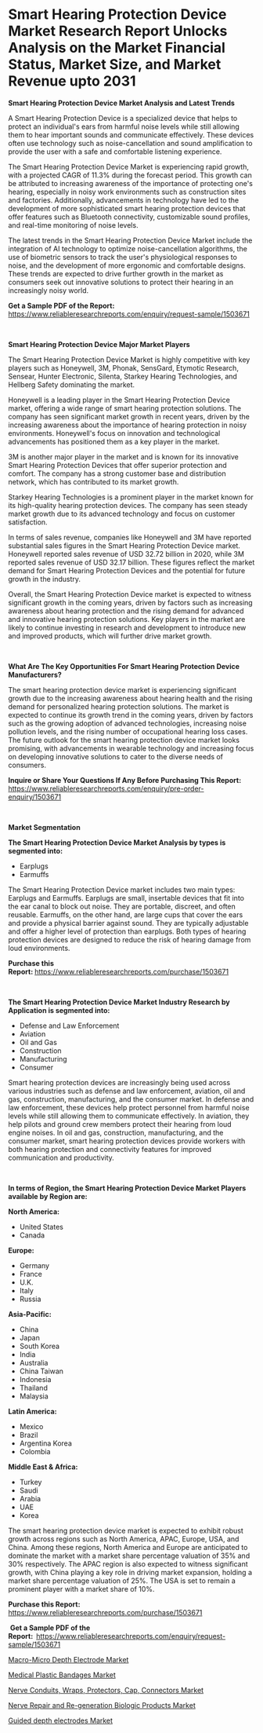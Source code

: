 <p><h1>Smart Hearing Protection Device Market Research Report Unlocks Analysis on the Market Financial Status, Market Size, and Market Revenue upto 2031</h1></p><p><strong>Smart Hearing Protection Device Market Analysis and Latest Trends</strong></p>
<p><p>A Smart Hearing Protection Device is a specialized device that helps to protect an individual's ears from harmful noise levels while still allowing them to hear important sounds and communicate effectively. These devices often use technology such as noise-cancellation and sound amplification to provide the user with a safe and comfortable listening experience.</p><p>The Smart Hearing Protection Device Market is experiencing rapid growth, with a projected CAGR of 11.3% during the forecast period. This growth can be attributed to increasing awareness of the importance of protecting one's hearing, especially in noisy work environments such as construction sites and factories. Additionally, advancements in technology have led to the development of more sophisticated smart hearing protection devices that offer features such as Bluetooth connectivity, customizable sound profiles, and real-time monitoring of noise levels.</p><p>The latest trends in the Smart Hearing Protection Device Market include the integration of AI technology to optimize noise-cancellation algorithms, the use of biometric sensors to track the user's physiological responses to noise, and the development of more ergonomic and comfortable designs. These trends are expected to drive further growth in the market as consumers seek out innovative solutions to protect their hearing in an increasingly noisy world.</p></p>
<p><strong>Get a Sample PDF of the Report:&nbsp;</strong> <a href="https://www.reliableresearchreports.com/enquiry/request-sample/1503671">https://www.reliableresearchreports.com/enquiry/request-sample/1503671</a></p>
<p>&nbsp;</p>
<p><strong>Smart Hearing Protection Device Major Market Players</strong></p>
<p><p>The Smart Hearing Protection Device Market is highly competitive with key players such as Honeywell, 3M, Phonak, SensGard, Etymotic Research, Sensear, Hunter Electronic, Silenta, Starkey Hearing Technologies, and Hellberg Safety dominating the market. </p><p>Honeywell is a leading player in the Smart Hearing Protection Device market, offering a wide range of smart hearing protection solutions. The company has seen significant market growth in recent years, driven by the increasing awareness about the importance of hearing protection in noisy environments. Honeywell's focus on innovation and technological advancements has positioned them as a key player in the market. </p><p>3M is another major player in the market and is known for its innovative Smart Hearing Protection Devices that offer superior protection and comfort. The company has a strong customer base and distribution network, which has contributed to its market growth. </p><p>Starkey Hearing Technologies is a prominent player in the market known for its high-quality hearing protection devices. The company has seen steady market growth due to its advanced technology and focus on customer satisfaction. </p><p>In terms of sales revenue, companies like Honeywell and 3M have reported substantial sales figures in the Smart Hearing Protection Device market. Honeywell reported sales revenue of USD 32.72 billion in 2020, while 3M reported sales revenue of USD 32.17 billion. These figures reflect the market demand for Smart Hearing Protection Devices and the potential for future growth in the industry. </p><p>Overall, the Smart Hearing Protection Device market is expected to witness significant growth in the coming years, driven by factors such as increasing awareness about hearing protection and the rising demand for advanced and innovative hearing protection solutions.	Key players in the market are likely to continue investing in research and development to introduce new and improved products, which will further drive market growth.</p></p>
<p>&nbsp;</p>
<p><strong>What Are The Key Opportunities For Smart Hearing Protection Device Manufacturers?</strong></p>
<p><p>The smart hearing protection device market is experiencing significant growth due to the increasing awareness about hearing health and the rising demand for personalized hearing protection solutions. The market is expected to continue its growth trend in the coming years, driven by factors such as the growing adoption of advanced technologies, increasing noise pollution levels, and the rising number of occupational hearing loss cases. The future outlook for the smart hearing protection device market looks promising, with advancements in wearable technology and increasing focus on developing innovative solutions to cater to the diverse needs of consumers.</p></p>
<p><strong>Inquire or Share Your Questions If Any Before Purchasing This Report:</strong> <a href="https://www.reliableresearchreports.com/enquiry/pre-order-enquiry/1503671">https://www.reliableresearchreports.com/enquiry/pre-order-enquiry/1503671</a></p>
<p>&nbsp;</p>
<p><strong>Market Segmentation</strong></p>
<p><strong>The Smart Hearing Protection Device Market Analysis by types is segmented into:</strong></p>
<p><ul><li>Earplugs</li><li>Earmuffs</li></ul></p>
<p><p>The Smart Hearing Protection Device market includes two main types: Earplugs and Earmuffs. Earplugs are small, insertable devices that fit into the ear canal to block out noise. They are portable, discreet, and often reusable. Earmuffs, on the other hand, are large cups that cover the ears and provide a physical barrier against sound. They are typically adjustable and offer a higher level of protection than earplugs. Both types of hearing protection devices are designed to reduce the risk of hearing damage from loud environments.</p></p>
<p><strong>Purchase this Report:&nbsp;</strong><a href="https://www.reliableresearchreports.com/purchase/1503671">https://www.reliableresearchreports.com/purchase/1503671</a></p>
<p>&nbsp;</p>
<p><strong>The Smart Hearing Protection Device Market Industry Research by Application is segmented into:</strong></p>
<p><ul><li>Defense and Law Enforcement</li><li>Aviation</li><li>Oil and Gas</li><li>Construction</li><li>Manufacturing</li><li>Consumer</li></ul></p>
<p><p>Smart hearing protection devices are increasingly being used across various industries such as defense and law enforcement, aviation, oil and gas, construction, manufacturing, and the consumer market. In defense and law enforcement, these devices help protect personnel from harmful noise levels while still allowing them to communicate effectively. In aviation, they help pilots and ground crew members protect their hearing from loud engine noises. In oil and gas, construction, manufacturing, and the consumer market, smart hearing protection devices provide workers with both hearing protection and connectivity features for improved communication and productivity.</p></p>
<p>&nbsp;</p>
<p><strong>In terms of Region, the Smart Hearing Protection Device Market Players available by Region are:</strong></p>
<p>
    <p> <strong> North America: </strong>
        <ul>
            <li>United States</li>
            <li>Canada</li>
        </ul>
        </p> 
    <p> <strong> Europe: </strong>
        <ul>
            <li>Germany</li>
            <li>France</li>
            <li>U.K.</li>
            <li>Italy</li>
            <li>Russia</li>
        </ul>
        </p> 
    <p> <strong> Asia-Pacific: </strong>
        <ul>
            <li>China</li>
            <li>Japan</li>
            <li>South Korea</li>
            <li>India</li>
            <li>Australia</li>
            <li>China Taiwan</li>
            <li>Indonesia</li>
            <li>Thailand</li>
            <li>Malaysia</li>
        </ul>
        </p> 
    <p> <strong> Latin America: </strong>
        <ul>
            <li>Mexico</li>
            <li>Brazil</li>
            <li>Argentina Korea</li>
            <li>Colombia</li>
        </ul>
        </p> 
    <p> <strong> Middle East & Africa: </strong>
        <ul>
            <li>Turkey</li>
            <li>Saudi</li>
            <li>Arabia</li>
            <li>UAE</li>
            <li>Korea</li>
        </ul>
    </p>
    </p>
<p><p>The smart hearing protection device market is expected to exhibit robust growth across regions such as North America, APAC, Europe, USA, and China. Among these regions, North America and Europe are anticipated to dominate the market with a market share percentage valuation of 35% and 30% respectively. The APAC region is also expected to witness significant growth, with China playing a key role in driving market expansion, holding a market share percentage valuation of 25%. The USA is set to remain a prominent player with a market share of 10%.</p></p>
<p><strong>Purchase this Report: </strong><a href="https://www.reliableresearchreports.com/purchase/1503671">https://www.reliableresearchreports.com/purchase/1503671</a></p>
<p>&nbsp;<strong>Get a Sample PDF of the Report:&nbsp;&nbsp;</strong><a href="https://www.reliableresearchreports.com/enquiry/request-sample/1503671">https://www.reliableresearchreports.com/enquiry/request-sample/1503671</a></p>
<p><strong></strong></p>
<p><p><a href="https://medium.com/@aleenstokes34346/macro-micro-depth-electrode-market-comprehensive-assessment-by-type-application-and-geography-90e206a385d8">Macro-Micro Depth Electrode Market</a></p><p><a href="https://medium.com/@fernjenkins4565/decoding-medical-plastic-bandages-market-metrics-market-share-trends-and-growth-patterns-9bc5d7b30f8a">Medical Plastic Bandages Market</a></p><p><a href="https://medium.com/@fernjenkins4565/nerve-conduits-wraps-protectors-cap-connectors-nbsp-market-focuses-on-market-share-size-and-65393937c190">Nerve Conduits, Wraps, Protectors, Cap, Connectors Market</a></p><p><a href="https://medium.com/@fernjenkins4565/nerve-repair-and-re-generation-biologic-products-market-outlook-industry-overview-and-forecast-a20f89c4737d">Nerve Repair and Re-generation Biologic Products Market</a></p><p><a href="https://medium.com/@aleenstokes34346/guided-depth-electrodes-nbsp-market-focuses-on-market-share-size-and-projected-forecast-till-2031-abeb6d0c6ba3">Guided depth electrodes Market</a></p></p>